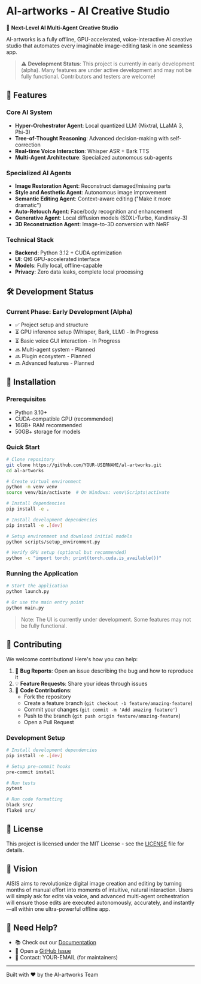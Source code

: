 # Al-artworks - AI Creative Studio

🧠 **Next-Level AI Multi-Agent Creative Studio**

Al-artworks is a fully offline, GPU-accelerated, voice-interactive AI creative studio that automates every imaginable image-editing task in one seamless app.

> ⚠️ **Development Status**: This project is currently in early development (alpha). Many features are under active development and may not be fully functional. Contributors and testers are welcome!

## 🚀 Features

### Core AI System
- **Hyper-Orchestrator Agent**: Local quantized LLM (Mixtral, LLaMA 3, Phi-3)
- **Tree-of-Thought Reasoning**: Advanced decision-making with self-correction
- **Real-time Voice Interaction**: Whisper ASR + Bark TTS
- **Multi-Agent Architecture**: Specialized autonomous sub-agents

### Specialized AI Agents
- **Image Restoration Agent**: Reconstruct damaged/missing parts
- **Style and Aesthetic Agent**: Autonomous image improvement
- **Semantic Editing Agent**: Context-aware editing ("Make it more dramatic")
- **Auto-Retouch Agent**: Face/body recognition and enhancement
- **Generative Agent**: Local diffusion models (SDXL-Turbo, Kandinsky-3)
- **3D Reconstruction Agent**: Image-to-3D conversion with NeRF

### Technical Stack
- **Backend**: Python 3.12 + CUDA optimization
- **UI**: Qt6 GPU-accelerated interface
- **Models**: Fully local, offline-capable
- **Privacy**: Zero data leaks, complete local processing

## 🛠️ Development Status

### Current Phase: Early Development (Alpha)
- ✅ Project setup and structure
- ⏳ GPU inference setup (Whisper, Bark, LLM) - In Progress
- ⏳ Basic voice GUI interaction - In Progress
- 🔜 Multi-agent system - Planned
- 🔜 Plugin ecosystem - Planned
- 🔜 Advanced features - Planned

## 🔧 Installation

### Prerequisites
- Python 3.10+
- CUDA-compatible GPU (recommended)
- 16GB+ RAM recommended
- 50GB+ storage for models

### Quick Start
```bash
# Clone repository
git clone https://github.com/YOUR-USERNAME/al-artworks.git
cd al-artworks

# Create virtual environment
python -m venv venv
source venv/bin/activate  # On Windows: venv\Scripts\activate

# Install dependencies
pip install -e .

# Install development dependencies
pip install -e .[dev]

# Setup environment and download initial models
python scripts/setup_environment.py

# Verify GPU setup (optional but recommended)
python -c "import torch; print(torch.cuda.is_available())"
```

### Running the Application
```bash
# Start the application
python launch.py

# Or use the main entry point
python main.py
```

> Note: The UI is currently under development. Some features may not be fully functional.

## 🤝 Contributing

We welcome contributions! Here's how you can help:

1. 🐛 **Bug Reports**: Open an issue describing the bug and how to reproduce it
2. 💡 **Feature Requests**: Share your ideas through issues
3. 🔧 **Code Contributions**: 
   - Fork the repository
   - Create a feature branch (`git checkout -b feature/amazing-feature`)
   - Commit your changes (`git commit -m 'Add amazing feature'`)
   - Push to the branch (`git push origin feature/amazing-feature`)
   - Open a Pull Request

### Development Setup
```bash
# Install development dependencies
pip install -e .[dev]

# Setup pre-commit hooks
pre-commit install

# Run tests
pytest

# Run code formatting
black src/
flake8 src/
```

## 📄 License

This project is licensed under the MIT License - see the [LICENSE](LICENSE) file for details.

## 🔮 Vision

AISIS aims to revolutionize digital image creation and editing by turning months of manual effort into moments of intuitive, natural interaction. Users will simply ask for edits via voice, and advanced multi-agent orchestration will ensure those edits are executed autonomously, accurately, and instantly—all within one ultra-powerful offline app.

## 🤔 Need Help?

- 📚 Check out our [Documentation](docs/)
- 💬 Open a [GitHub Issue](https://github.com/YOUR-USERNAME/al-artworks/issues)
- 📧 Contact: YOUR-EMAIL (for maintainers)

---

Built with ❤️ by the Al-artworks Team
